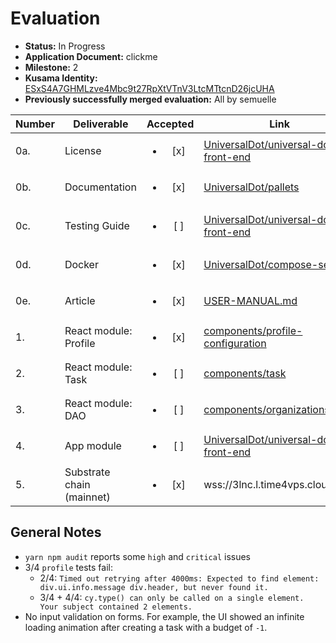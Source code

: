 # Evaluation

- **Status:** In Progress
- **Application Document:**  clickme
- **Milestone:** 2
- **Kusama Identity:** [ESxS4A7GHMLzve4Mbc9t27RpXtVTnV3LtcMTtcnD26jcUHA](https://polkascan.io/pre/kusama/account/ESxS4A7GHMLzve4Mbc9t27RpXtVTnV3LtcMTtcnD26jcUHA)
- **Previously successfully merged evaluation:** All by semuelle

| Number | Deliverable | Accepted | Link | Evaluation Notes |
| ------ | ----------- | :------: | ---- |----------------- |
| 0a. | License | <ul><li>[x] </li></ul> | [UniversalDot/universal-dot-front-end](https://github.com/UniversalDot/universal-dot-front-end/blob/b3d4777679c97e27233cb876ff56ee4e0b993a39/LICENSE) | Unlicense
| 0b. | Documentation | <ul><li>[x] </li></ul> | [UniversalDot/pallets](https://github.com/UniversalDot/pallets/tree/f0be4fb09350a8177263702bf8e8ac7cf4afcd92) | Very good inline documentation. |
| 0c. | Testing Guide | <ul><li>[ ] </li></ul> | [UniversalDot/universal-dot-front-end](https://github.com/UniversalDot/universal-dot-front-end/tree/b3d4777679c97e27233cb876ff56ee4e0b993a39#testing) | Guide is easy to follow, but some tests fail. See [General Notes](#general-notes) |
| 0d. | Docker | <ul><li>[x] </li></ul> | [UniversalDot/compose-service](https://github.com/UniversalDot/compose-service/tree/9f6c53ea504345ea974d8650e5005bf82e537340#compose-service) | — |
| 0e. | Article | <ul><li>[x] </li></ul> | [USER-MANUAL.md](https://github.com/UniversalDot/universal-dot-front-end/blob/b3d4777679c97e27233cb876ff56ee4e0b993a39/USER-MANUAL.md) | —
| 1. | React module: Profile | <ul><li>[x] </li></ul> | [components/profile-configuration](https://github.com/UniversalDot/universal-dot-front-end/blob/b3d4777679c97e27233cb876ff56ee4e0b993a39/src/components/profile-configuration/ProfileConfiguration.jsx) | See [General Notes](#general-notes) |  
| 2. | React module: Task | <ul><li>[ ] </li></ul> | [components/task](https://github.com/UniversalDot/universal-dot-front-end/blob/b3d4777679c97e27233cb876ff56ee4e0b993a39/src/components/task/Task.jsx) | See [General Notes](#general-notes) |  
| 3. | React module: DAO | <ul><li>[ ] </li></ul> | [components/organizations](https://github.com/UniversalDot/universal-dot-front-end/blob/b3d4777679c97e27233cb876ff56ee4e0b993a39/src/components/organizations/Organizations.jsx) | See [General Notes](#general-notes) |
| 4. | App module | <ul><li>[ ] </li></ul> | [UniversalDot/universal-dot-front-end](https://github.com/UniversalDot/universal-dot-front-end/tree/b3d4777679c97e27233cb876ff56ee4e0b993a39) | see also https://universaldot.me |
| 5. | Substrate chain (mainnet) | <ul><li>[x] </li></ul> | wss://3lnc.l.time4vps.cloud:443 | — |


## General Notes

- `yarn npm audit` reports some `high` and `critical` issues
- 3/4 `profile` tests fail:
  - 2/4: `Timed out retrying after 4000ms: Expected to find element: div.ui.info.message div.header, but never found it.`
  - 3/4 + 4/4: `cy.type() can only be called on a single element. Your subject contained 2 elements.`
- No input validation on forms. For example, the UI showed an infinite loading animation after creating a task with a budget of `-1`.

